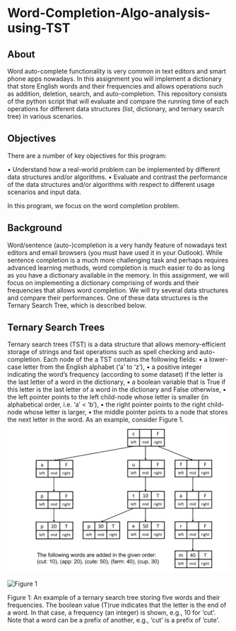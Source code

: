 # Word-Completion-Algo-analysis-using-TST

## About 

Word auto-complete functionality is very common in text editors and smart phone apps nowadays. In this assignment you will implement a dictionary that store English words and their frequencies and allows operations such as addition, deletion, search, and auto-completion. This repository consists of the python script that will evaluate and compare the running time of each operations for different data structures (list, dictionary, and ternary search tree) in various scenarios. 

## Objectives

There are a number of key objectives for this program:

• Understand how a real-world problem can be implemented by different data structures and/or
algorithms.
• Evaluate and contrast the performance of the data structures and/or algorithms with respect to
different usage scenarios and input data.

In this program, we focus on the word completion problem.

## Background

Word/sentence (auto-)completion is a very handy feature of nowadays text editors and email browsers
(you must have used it in your Outlook). While sentence completion is a much more challenging task
and perhaps requires advanced learning methods, word completion is much easier to do as long as
you have a dictionary available in the memory. In this assignment, we will focus on implementing a
dictionary comprising of words and their frequencies that allows word completion. We will try several
data structures and compare their performances. One of these data structures is the Ternary Search
Tree, which is described below.

## Ternary Search Trees

Ternary search trees (TST) is a data structure that allows memory-efficient storage of strings and fast
operations such as spell checking and auto-completion.
Each node of the a TST contains the following fields:
• a lower-case letter from the English alphabet (‘a’ to ‘z’),
• a positive integer indicating the word’s frequency (according to some dataset) if the letter is the
last letter of a word in the dictionary,
• a boolean variable that is True if this letter is the last letter of a word in the dictionary and False
otherwise,
• the left pointer points to the left child-node whose letter is smaller (in alphabetical order, i.e.
‘a’ < ‘b’),
• the right pointer points to the right child-node whose letter is larger,
• the middle pointer points to a node that stores the next letter in the word.
As an example, consider Figure 1.
![Figure 1](https://github.com/Anujsharma0307/Word-Completion-Algo-analysis-using-TST/blob/main/Screen%20Shot%202022-05-18%20at%2011.29.19%20am.png?raw=true)

![Figure 1]([http://url/to/img.png](https://github.com/Anujsharma0307/Word-Completion-Algo-analysis-using-TST/blob/main/Screen%20Shot%202022-05-18%20at%2011.29.19%20am.png))

Figure 1: An example of a ternary search tree storing five words and their frequencies. The boolean
value (T)rue indicates that the letter is the end of a word. In that case, a frequency (an integer) is
shown, e.g., 10 for ‘cut’. Note that a word can be a prefix of another, e.g., ‘cut’ is a prefix of ‘cute’.

## 
